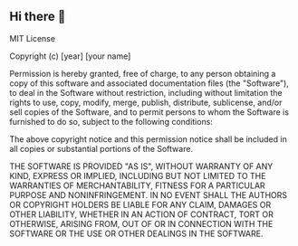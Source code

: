 ## Hi there 👋

MIT License

Copyright (c) [year] [your name]

Permission is hereby granted, free of charge, to any person obtaining a copy
of this software and associated documentation files (the "Software"), to deal
in the Software without restriction, including without limitation the rights
to use, copy, modify, merge, publish, distribute, sublicense, and/or sell
copies of the Software, and to permit persons to whom the Software is
furnished to do so, subject to the following conditions:

The above copyright notice and this permission notice shall be included in all
copies or substantial portions of the Software.

THE SOFTWARE IS PROVIDED "AS IS", WITHOUT WARRANTY OF ANY KIND, EXPRESS OR
IMPLIED, INCLUDING BUT NOT LIMITED TO THE WARRANTIES OF MERCHANTABILITY,
FITNESS FOR A PARTICULAR PURPOSE AND NONINFRINGEMENT. IN NO EVENT SHALL THE
AUTHORS OR COPYRIGHT HOLDERS BE LIABLE FOR ANY CLAIM, DAMAGES OR OTHER
LIABILITY, WHETHER IN AN ACTION OF CONTRACT, TORT OR OTHERWISE, ARISING FROM,
OUT OF OR IN CONNECTION WITH THE SOFTWARE OR THE USE OR OTHER DEALINGS IN THE
SOFTWARE.


<!--
**Rknoobie/Rknoobie** is a ✨ _special_ ✨ repository because its `README.md` (this file) appears on your GitHub profile.

Here are some ideas to get you started:

- 🔭 I’m currently working on ...automating a code for payment summary, so that it will collect all my data and summarize it in 1 excel tab and print out for my boss to sign
- 🌱 I’m currently learning ...how to code 
- 👯 I’m looking to collaborate on ...coding
- 🤔 I’m looking for help with ...coding
- 💬 Ask me about ...anything
- 📫 How to reach me: ...drop me a discord rknoobie#5996
- 😄 Pronouns: ...
- ⚡ Fun fact: ...
-->
